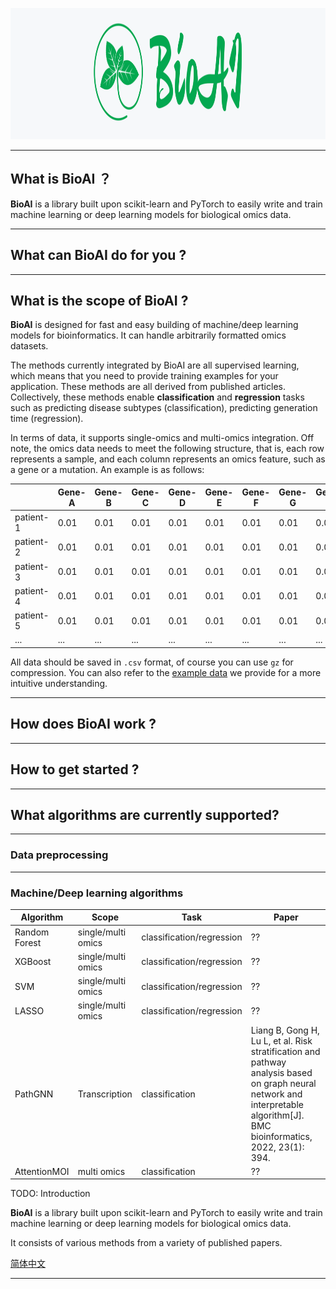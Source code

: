 
<p align="center">
  <img height="210" src="./img/logo6.png" />
</p>

---

## What is BioAI ？

**BioAI** is a library built upon scikit-learn and PyTorch to easily write and train machine learning or deep learning models for biological omics data.  

---

## What can BioAI do for you ?


---

## What is the scope of BioAI ?

**BioAI** is designed for fast and easy building of machine/deep learning models for bioinformatics. It can handle arbitrarily formatted omics datasets. 

The methods currently integrated by BioAI are all supervised learning, which means that you need to provide training examples for your application. These methods are all derived from published articles. Collectively, these methods enable **classification** and **regression** tasks such as predicting disease subtypes (classification), predicting generation time (regression).

In terms of data, it supports single-omics and multi-omics integration. Off note, the omics data needs to meet the following structure, that is, each row represents a sample, and each column represents an omics feature, such as a gene or a mutation. An example is as follows:

|            | Gene-A | Gene-B | Gene-C | Gene-D | Gene-E | Gene-F | Gene-G | Gene-H |
| ---        | ---    | ---    | ---    | ---    | ---    | ---    | ---    | ---    |
| patient-1  | 0.01    | 0.01    | 0.01    | 0.01    | 0.01    | 0.01    | 0.01    | 0.01    |
| patient-2  | 0.01    | 0.01    | 0.01    | 0.01    | 0.01    | 0.01    | 0.01    | 0.01    |
| patient-3  | 0.01    | 0.01    | 0.01    | 0.01    | 0.01    | 0.01    | 0.01    | 0.01    |
| patient-4  | 0.01    | 0.01    | 0.01    | 0.01    | 0.01    | 0.01    | 0.01    | 0.01    |
| patient-5  | 0.01    | 0.01    | 0.01    | 0.01    | 0.01    | 0.01    | 0.01    | 0.01    |
| ...  | ...    | ...    | ...    | ...    | ...    | ...    | ...    | ...    |

All data should be saved in `.csv` format, of course you can use `gz` for compression. You can also refer to the [example data](https://github.com/BioAI-kits/BioAI/tree/master/example) we provide for a more intuitive understanding.


---

## How does BioAI work ?


---

## How to get started ?



---

## What algorithms are currently supported?


---

### Data preprocessing


---

### Machine/Deep learning algorithms

| Algorithm | Scope | Task |Paper | 
| --- | --- | -- | --- | 
| Random Forest | single/multi omics | classification/regression | ?? |
| XGBoost | single/multi omics | classification/regression | ?? |
| SVM | single/multi omics | classification/regression | ?? |
| LASSO | single/multi omics | classification/regression | ?? |
| PathGNN | Transcription | classification | Liang B, Gong H, Lu L, et al. Risk stratification and pathway analysis based on graph neural network and interpretable algorithm[J]. BMC bioinformatics, 2022, 23(1): 394. |
| AttentionMOI | multi omics | classification | ?? |







TODO: Introduction 

**BioAI** is a library built upon scikit-learn and PyTorch to easily write and train machine learning or deep learning models for biological omics data.  

It consists of various methods from a variety of published papers. 


[简体中文](https://github.com/BioAI-kits/BioAI/blob/master/README-Zh.md)



--- 


